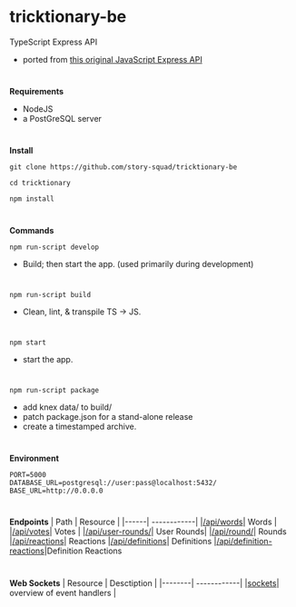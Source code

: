 # tricktionary-be

TypeScript Express API
- ported from [this original JavaScript Express API](https://github.com/christiano39/trictionary_be)

#

**Requirements**

- NodeJS
- a PostGreSQL server

#

**Install**


    git clone https://github.com/story-squad/tricktionary-be

    cd tricktionary

    npm install

#

**Commands**

    npm run-script develop

- Build; then start the app. (used primarily during development)
#
    npm run-script build

- Clean, lint, & transpile TS -> JS.
#
    npm start

- start the app.
#
    npm run-script package

- add knex data/ to build/
- patch package.json for a stand-alone release
- create a timestamped archive.

#

**Environment**

    PORT=5000
    DATABASE_URL=postgresql://user:pass@localhost:5432/
    BASE_URL=http://0.0.0.0

#
**Endpoints**
| Path | Resource |
|------| ------------|
|[/api/words](src/api/words/README.md)| Words |
|[/api/votes](src/api/votes/README.md)| Votes |
|[/api/user-rounds/](src/api/userRounds/README.md)| User Rounds|
|[/api/round/](src/api/rounds/README.md)| Rounds
|[/api/reactions](src/api/reactions/README.md)| Reactions
|[/api/definitions](src/api/definitions/README.md)| Definitions
|[/api/definition-reactions](src/api/definitionReactions/README.md)|Definition Reactions

#
**Web Sockets**
| Resource | Desctiption |
|--------| ------------|
|[sockets](src/sockets/README.md)| overview of event handlers |

